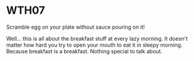# WTH07
Scramble egg on your plate without sauce pouring on it!

Well... this is all about the breakfast stuff at every lazy morning.
It doesn't matter how hard you try to open your mouth to eat it in sleepy morning.
Because breakfast is a breakfast. Nothing special to talk about.
